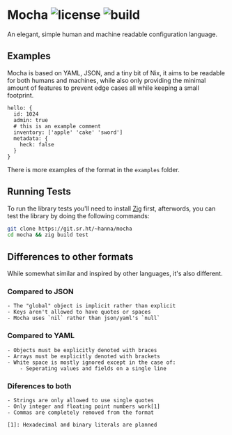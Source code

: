 Mocha
![license](https://img.shields.io/badge/license-BSD--3--Clause--Clear-blue)
![build](https://builds.sr.ht/~hanna/mocha.svg)
================================================================================

An elegant, simple human and machine readable configuration language.

## Examples

Mocha is based on YAML, JSON, and a tiny bit of Nix, it aims to be readable for
both humans and machines, while also only providing the minimal amount of
features to prevent edge cases all while keeping a small footprint.

```
hello: {
  id: 1024
  admin: true
  # this is an example comment
  inventory: ['apple' 'cake' 'sword']
  metadata: {
    heck: false
  }
}
```

There is more examples of the format in the `examples` folder.

## Running Tests

To run the library tests you'll need to install [Zig](https://ziglang.org)
first, afterwords, you can test the library by doing the following commands:

```sh
git clone https://git.sr.ht/~hanna/mocha
cd mocha && zig build test
```

## Differences to other formats

While somewhat similar and inspired by other languages, it's also different.

### Compared to JSON

```
- The "global" object is implicit rather than explicit
- Keys aren't allowed to have quotes or spaces
- Mocha uses `nil` rather than json/yaml's `null`
```

### Compared to YAML

```
- Objects must be explicitly denoted with braces
- Arrays must be explicitly denoted with brackets
- White space is mostly ignored except in the case of:
    - Seperating values and fields on a single line
```

### Diferences to both

```
- Strings are only allowed to use single quotes
- Only integer and floating point numbers work[1]
- Commas are completely removed from the format

[1]: Hexadecimal and binary literals are planned
```